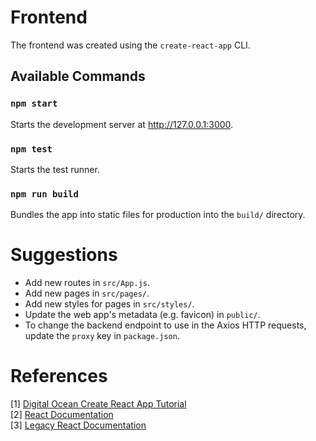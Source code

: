 # Frontend

The frontend was created using the `create-react-app` CLI.

## Available Commands

### `npm start`

Starts the development server at http://127.0.0.1:3000.

### `npm test`

Starts the test runner.

### `npm run build`

Bundles the app into static files for production into the `build/` directory.

# Suggestions

- Add new routes in `src/App.js`.
- Add new pages in `src/pages/`.
- Add new styles for pages in `src/styles/`.
- Update the web app's metadata (e.g. favicon) in `public/`.
- To change the backend endpoint to use in the Axios HTTP requests, update the `proxy` key in `package.json`.

# References

[1] [Digital Ocean Create React App Tutorial](https://www.digitalocean.com/community/tutorials/how-to-set-up-a-react-project-with-create-react-app) \
[2] [React Documentation](https://react.dev) \
[3] [Legacy React Documentation](https://legacy.reactjs.org)
